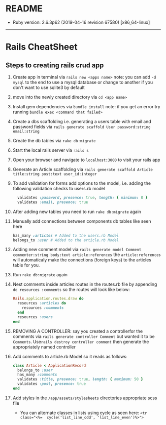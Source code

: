 # README

* Ruby version: 2.6.3p62 (2019-04-16 revision 67580) [x86_64-linux]

---

# Rails CheatSheet

## Steps to creating rails crud app 

1. Create app in terminal via `rails new <apps name>` note: you can add `-d mysql`
to the end to use a mysql database or change to another if you don't want to use
sqlite3 by default

1. move into the newly created directory via `cd <app name>` 

1. Install gem dependencies via `bundle install` note: if you get an error try
running `bundle exec <command that failed>`

1. Create a dbs scaffolding i.e. generating a users table with email and password
fields via `rails generate scaffold User password:string email:string`

1. Create the db tables via `rake db:migrate`

1. Start the local rails server via `rails s`

1. Open your browser and navigate to `localhost:3000` to visit your rails app

1. Generate an Article scaffolding via `rails generate scaffold Article title:string post:text user_id:integer`

1. To add vaildation for forms add options to the model, i.e. adding the
following validation checks to users.rb model 
    ```ruby
      validates :password, presence: true, length: { minimum: 8 }
      validates :email, presence: true
    ```

1. After adding new tables you need to run `rake db:migrate` again

1. Manually add connections between components db tables like seen here
    ```ruby
    has_many :articles # Added to the users.rb Model
    belongs_to :user # Added to the article.rb Model
    ```

1. Adding new comment model via `rails generate model Comment commenter:string body:text article:references` the `article:references` will automaticaly make the connections (foreign keys) to the articles table for you.

1. Run `rake db:migrate` again

1. Nest comments inside articles routes in the routes.rb file by appending `do resources :comments` so the routes will look like below:
    ```ruby
    Rails.application.routes.draw do
      resources :articles do
        resources :comments
      end
      resources :users
    end
    ```

1. REMOVING A CONTROLLER: say you created a controllerfor the comments via
`rails generate controller Comment` but wanted it to be `Comments`.
Use`rails destroy controller comment` then generate the appropriately named controller

1. Add comments to article.rb Model so it reads as follows:
    ```ruby
    class Article < ApplicationRecord
      belongs_to :user
      has_many :comments
      validates :title, presence: true, length: { maximum: 50 }
      validates :post, presence: true
    end
    ```

1. Add styles in the `/app/assets/stylesheets` directories appropriate scss file
    - You can alternate classes in lists using cycle as seen here: `<tr class="<%=  cycle('list_line_odd', 'list_line_even')%>">`